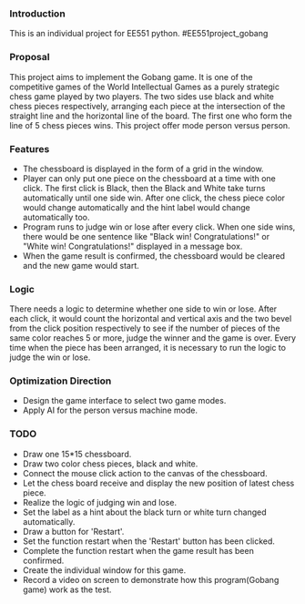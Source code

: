 ### Introduction 
This is an individual project for EE551 python. #EE551project_gobang

### Proposal
This project aims to implement the Gobang game.
It is one of the competitive games of the World Intellectual Games 
as a purely strategic chess game played by two players. 
The two sides use black and white chess pieces respectively, arranging 
each piece at the intersection of the straight line and the horizontal line 
of the board.
The first one who form the line of 5 chess pieces wins.
This project offer mode person versus person.

### Features
* The chessboard is displayed in the form of a grid in the window.
* Player can only put one piece on the chessboard at a time with one click. 
The first click is Black, then the Black and White take 
turns automatically until one side win. After one click, the chess piece color would 
change automatically and the hint label would change automatically too.
* Program runs to judge win or lose after every click. When one side wins, there 
would be one sentence like "Black win! Congratulations!" or "White win! Congratulations!"
displayed in a message box.
* When the game result is confirmed, the chessboard would be cleared and the new
game would start.

### Logic 
There needs a logic to determine whether one side to win or lose.
After each click, it would count the horizontal and vertical 
axis and the two bevel from the click position respectively to see if the number of pieces of 
the same color reaches 5 or more, judge the winner and the game is over.
Every time when the piece has been arranged, it is necessary to run the logic to judge the win or lose.

### Optimization Direction
* Design the game interface to select two game modes.
* Apply AI for the person versus machine mode.

### TODO
* Draw one 15*15 chessboard.
* Draw two color chess pieces, black and white.
* Connect the mouse click action to the canvas of the chessboard.
* Let the chess board receive and display the new position of latest chess piece.
* Realize the logic of judging win and lose.
* Set the label as a hint about the black turn or white turn changed automatically.
* Draw a button for 'Restart'.
* Set the function restart when the 'Restart' button has been clicked.
* Complete the function restart when the game result has been confirmed.
* Create the individual window for this game.
* Record a video on screen to demonstrate how this program(Gobang game) work as the test.
